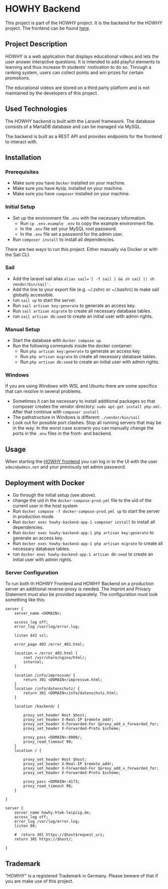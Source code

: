 # HOWHY Backend

This project is part of the HOWHY project. It is the backend for the HOWHY project. The frontend can be
found [here](https://github.com/HOWHY-HTWK/howhy-frontend/tree/development).

## Project Description

HOWHY is a web application that displays educational videos and lets the user answer interactive questions. It is
intended to add playful elements to learning and thus increase th students' motivation to do so. Through a ranking
system, users can collect points and win prizes for certain promotions.

The educational videos are stored on a third party
platform and is not maintained by the developers of this project.

## Used Technologies

The HOWHY backend is built with the Laravel framework. The database consists of a MariaDB database and can be managed
via MySQL. 

The backend is built as a REST API and provides endpoints for the frontend to interact with.

## Installation

### Prerequisites

- Make sure you have `Docker` installed on your machine.
- Make sure you have `MySQL` installed on your machine.
- Make sure you have `composer` installed on your machine.

### Initial Setup

- Set up the environment file `.env` with the necessary information.
    - Run `cp .env.example .env` to copy the example environment file.
    - In the `.env` file set your MySQL root password.
    - In the `.env` file set a password for the admin user.
- Run `composer install` to install all dependencies.

There are two ways to run this project. Either manually via Docker or with the Sail CLI.

### Sail

- Add the laravel sail alias `alias sail='[ -f sail ] && sh sail || sh vendor/bin/sail'`.
- Add the line to your export file (e.g. ~/.zshrc or ~/.bashrc) to make sail globally accessible.
- run `sail up` to start the server.
- Run `sail artisan key:generate` to generate an access key.
- Run `sail artisan migrate` to create all necessary database tables.
- run `sail artisan db:seed` to create an initial user with admin rights.

### Manual Setup

- Start the database with `docker compose up`.
- Run the following commands inside the docker container:
  - Run `php artisan key:generate` to generate an access key.
  - Run `php artisan migrate` to create all necessary database tables.
  - Run `php artisan db:seed` to create an initial user with admin rights.

### Windows
If you are using Windows with WSL and Ubuntu there are some specifics that can resolve in several problems.
- Sometimes it can be necessary to install additional packages so that composer creates the vendor directory: `sudo apt-get install php-xml`. After that continue with `composer install`
- The pathstructure in Windows is different: `./vendor/bin/sail`
- Look out for possible port clashes. Stop all running servers that may be in the way. In the worst case scenario you can manually change the ports in the `.env` files in the front- and backend.

## Usage

When starting the [HOWHY frontend](https://github.com/HOWHY-HTWK/howhy-frontend/tree/development) you can log in to the UI with the user `admin@admin.net` and your previously set admin password.

## Deployment with Docker

- Go through the initial setup (see above).
- change the uid in the `docker-compose-prod.yml` file to the uid of the current user in the host system
- Run `docker compose -f docker-compose-prod.yml up` to start the server in production mode.
- Run `docker exec howhy-backend-app-1 composer install` to install all dependencies.
- Run `docker exec howhy-backend-app-1 php artisan key:generate` to generate an access key.
- Run `docker exec howhy-backend-app-1 php artisan migrate` to create all necessary database tables.
- run `docker exec howhy-backend-app-1 artisan db:seed` to create an initial user with admin rights.

### Server Configuration

To run both th HOHWY Frontend and HOWHY Backend on a production server an additional reverse-proxy is needed. The
Imprint and Privacy
Statement must also be provided separately. The configuration must look something like this:

```
server {
    server_name <DOMAIN>;

    access_log off;
    error_log /var/log/error.log;

    listen 443 ssl; 

    error_page 403 /error_403.html;

    location = /error_403.html {
        root /usr/share/nginx/html/;
        internal;
    }

    location /info/impressum/ {
        return 301 <DOMAIN>/impressum.html;
    }
    location /info/datenschutz/ {
        return 301 <DOMAIN>/info/datenschutz.html;
    }

    location /backend/ {

        proxy_set_header Host $host;
        proxy_set_header X-Real-IP $remote_addr;
        proxy_set_header X-Forwarded-For $proxy_add_x_forwarded_for;
        proxy_set_header X-Forwarded-Proto $scheme;

        proxy_pass <DOMAIN>:8000/;
        proxy_read_timeout 90;
    }
    location / {

        proxy_set_header Host $host;
        proxy_set_header X-Real-IP $remote_addr;
        proxy_set_header X-Forwarded-For $proxy_add_x_forwarded_for;
        proxy_set_header X-Forwarded-Proto $scheme;

        proxy_pass <DOMAIN>:4173;
        proxy_read_timeout 90;
    }

}

server {
    server_name howhy.htwk-leipzig.de;
    access_log off;
    error_log /var/log/error.log;
    listen 80;

    #  return 301 https://$host$request_uri;
    return 301 https://$host/;

}

```

## Trademark

"HOWHY" is a registered Trademark in Germany. Please beware of that if you are make use of this project.

